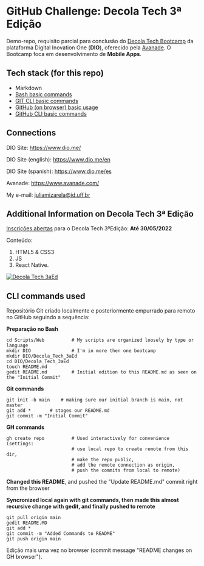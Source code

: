 # GitHub Challenge: Decola Tech 3ª Edição

Demo-repo, requisito parcial para conclusão do [Decola Tech Bootcamp](https://www.dio.me/bootcamp/decola-tech-3a-edicao) da plataforma Digital Inovation One (**DIO**), oferecido pela [Avanade](https://www.avanade.com/). O Bootcamp foca em desenvolvimento de __Mobile Apps__.


## Tech stack (for this repo)

- Markdown
- [Bash basic commands](#CLI_commands)
- [GIT CLI basic commands](#Git_commands)
- [GitHub (on browser) basic usage](#GH_Browser)
- [GitHub CLI basic commands](#GH_commands)


## Connections

DIO Site: <https://www.dio.me/>

DIO Site (english): <https://www.dio.me/en>

DIO Site (spanish): <https://www.dio.me/es>

Avanade: https://www.avanade.com/

My e-mail: <juliamizarela@id.uff.br>


## Additional Information on Decola Tech 3ª Edição

[Inscrições abertas](https://www.dio.me/bootcamp/decola-tech-3a-edicao) para o Decola Tech 3ªEdição:
**Até 30/05/2022**


Conteúdo: 
1. HTML5 & CSS3
2. JS 
3. React Native. 


[![Decola Tech 3aEd](https://hermes.digitalinnovation.one/files/assets/330af21c-25c0-47f5-8afd-57cf726b9149.png)](https://www.dio.me/bootcamp/decola-tech-3a-edicao)


## CLI commands used

Repositório Git criado localmente e posteriormente empurrado para remoto no GitHub seguindo a sequência:

<a name="CLI_commands">__Preparação no Bash__</a>
```
cd Scripts/Web          # My scripts are organized loosely by type or language
mkdir DIO               # I'm in more then one bootcamp
mkdir DIO/Decola_Tech_3aEd
cd DIO/Decola_Tech_3aEd
touch README.md
gedit README.md         # Initial edition to this README.md as seen on the "Initial Commit"
```
<a name="Git_commands">__Git commands__</a>
```
git init -b main 	# making sure our initial branch is main, not master
git add *		# stages our README.md
git commit -m "Initial Commit"
```
<a name="GH_commands">__GH commands__</a>
```
gh create repo 	        # Used interactively for convenience (settings: 
                        # use local repo to create remote from this dir, 
                        # make the repo public, 
                        # add the remote connection as origin, 
                        # push the commits from local to remote)
```
<a name="GH_Browser">__Changed this README__, and pushed the "Update README.md" commit right from the browser</a>

__Syncronized local again with git commands, then made this almost recursive change with gedit, and finally pushed to remote__
```
git pull origin main
gedit README.MD
git add *
git commit -m "Added Commands to README"
git push origin main
```
Edição mais uma vez no browser (commit message "README changes on GH browser").
